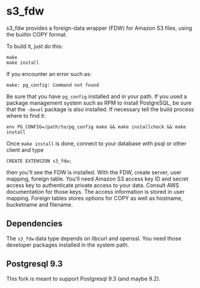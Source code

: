 s3\_fdw
=======

s3\_fdw provides a foreign-data wrapper (FDW) for Amazon S3 files,
using the builtin COPY format.

To build it, just do this:

    make
    make install

If you encounter an error such as:

    make: pg_config: Command not found

Be sure that you have `pg_config` installed and in your path. If you used a
package management system such as RPM to install PostgreSQL, be sure that the
`-devel` package is also installed. If necessary tell the build process where
to find it:

    env PG_CONFIG=/path/to/pg_config make && make installcheck && make install

Once `make install` is done, connect to your database with psql or other client
and type

    CREATE EXTENSION s3_fdw;

then you'll see the FDW is installed. With the FDW, create server, user mapping,
foreign table. You'll need Amazon S3 access key ID and secret access key to
authenticate private access to your data. Consult AWS documentation for those keys.
The access information is stored in user mapping. Foreign tables stores options
for COPY as well as hostname, bucketname and filename.

Dependencies
------------
The `s3_fdw` data type depends on libcurl and openssl. You need those developer
packages installed in the system path.

Postgresql 9.3
--------------
This fork is meant to support Postgresql 9.3 (and maybe 9.2).
